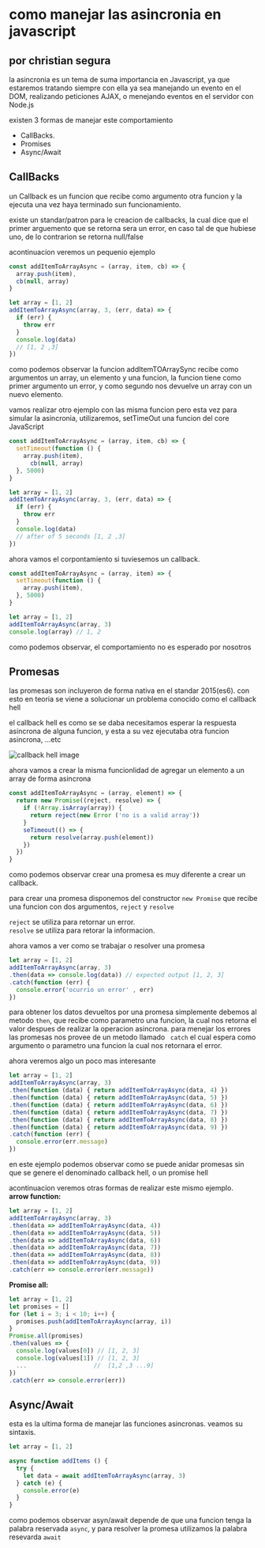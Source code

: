 # como manejar las asincronia en javascript
## por christian segura

la asincronia es un tema de suma importancia en Javascript, ya que estaremos tratando siempre con ella
ya sea manejando un evento en el DOM, realizando peticiones AJAX, o menejando eventos en el servidor con Node.js

existen 3 formas de manejar este comportamiento

- CallBacks.
- Promises
- Async/Await


## CallBacks

un Callback es un funcion que recibe como argumento otra funcion y la ejecuta una vez haya terminado sun funcionamiento.

existe un standar/patron para le creacion de callbacks, la cual dice
que el primer arguemento que se retorna sera un error, en caso tal de
que hubiese uno, de lo contrarion se retorna null/false

acontinuacion veremos un pequenio ejemplo

```js
const addItemToArrayAsync = (array, item, cb) => {
  array.push(item),
  cb(null, array)
}

let array = [1, 2]
addItemToArrayAsync(array, 3, (err, data) => {
  if (err) {
    throw err
  }
  console.log(data)
  // [1, 2 ,3]
})
```

como podemos observar la funcion addItemTOArraySync recibe como argumentos un array, un elemento y una funcion, la funcion tiene como primer argumento un error, y como segundo nos devuelve un array con un nuevo elemento.

vamos realizar otro ejemplo con las misma funcion pero esta vez para simular la asincronia, utilizaremos, setTimeOut una funcion del core JavaScript

```js
const addItemToArrayAsync = (array, item, cb) => {
  setTimeout(function () {
    array.push(item),
      cb(null, array)
  }, 5000)
}

let array = [1, 2]
addItemToArrayAsync(array, 3, (err, data) => {
  if (err) {
    throw err
  }
  console.log(data)
  // after of 5 seconds [1, 2 ,3]
})
```
ahora vamos el corpontamiento si tuviesemos un callback.
```js
const addItemToArrayAsync = (array, item) => {
  setTimeout(function () {
    array.push(item),
  }, 5000)
}

let array = [1, 2]
addItemToArrayAsync(array, 3)
console.log(array) // 1, 2

```
como podemos observar, el comportamiento no es esperado por nosotros


## Promesas

las promesas son incluyeron de forma nativa en el standar 2015(es6).
con esto en teoria se viene a solucionar un problema conocido como el callback hell

el callback hell es como se se daba necesitamos esperar la respuesta asincrona de alguna funcion, y esta a su vez ejecutaba otra funcion asincrona, ...etc

![callback hell image](https://adrianalonso.es/wp-content/uploads/2019/01/streetcallback.png "callback hell image1")

ahora vamos a crear la misma funcionlidad de agregar un elemento a un array de forma asincrona

```js
const addItemToArrayAsync = (array, element) => {
  return new Promise((reject, resolve) => {
    if (!Array.isArray(array)) {
      return reject(new Error ('no is a valid array'))
    }
    seTimeout(() => {
      return resolve(array.push(element))
    })
  })
}
```

como podemos observar crear una promesa es muy diferente a crear un callback.

para crear una promesa disponemos del constructor  ```new Promise```
que recibe una funcion con dos argumentos, ```reject``` y ``` resolve ```

``` reject ``` se utiliza para retornar un error. <br />
``` resolve ``` se utiliza para retorar la informacion.

ahora vamos a ver como se trabajar o resolver una promesa

```js
let array = [1, 2]
addItemToArrayAsync(array, 3)
.then(data => console.log(data)) // expected output [1, 2, 3]
.catch(function (err) {
  console.error('ocurrio un error' , err)
})

```

para obtener los datos devueltos por una promesa simplemente debemos al metodo ``` then ```, que recibe como parametro una funcion, la cual nos retorna el valor despues de realizar la operacion asincrona. para menejar los errores las promesas nos provee de un  metodo llamado ```  catch ``` el cual espera como argumento o parametro una funcion la cual nos retornara el error.


ahora veremos algo un poco mas interesante

```js
let array = [1, 2]
addItemToArrayAsync(array, 3)
.then(function (data) { return addItemToArrayAsync(data, 4) })
.then(function (data) { return addItemToArrayAsync(data, 5) })
.then(function (data) { return addItemToArrayAsync(data, 6) })
.then(function (data) { return addItemToArrayAsync(data, 7) })
.then(function (data) { return addItemToArrayAsync(data, 8) })
.then(function (data) { return addItemToArrayAsync(data, 9) })
.catch(function (err) {
  console.error(err.message)
})
```

en este ejemplo podemos observar como se puede anidar promesas sin que se genere el denominado callback hell, o un promise hell

acontinuacion veremos otras formas de realizar este mismo ejemplo. <br />
<strong>arrow function:</strong>
```js
let array = [1, 2]
addItemToArrayAsync(array, 3)
.then(data => addItemToArrayAsync(data, 4))
.then(data => addItemToArrayAsync(data, 5))
.then(data => addItemToArrayAsync(data, 6))
.then(data => addItemToArrayAsync(data, 7))
.then(data => addItemToArrayAsync(data, 8))
.then(data => addItemToArrayAsync(data, 9))
.catch(err => console.error(err.message))
```
<strong>Promise all:</strong>
```js
let array = [1, 2]
let promises = []
for (let i = 3; i < 10; i++) {
  promises.push(addItemToArrayAsync(array, i))
}
Promise.all(promises)
.then(values => {
  console.log(values[0]) // [1, 2, 3]
  console.log(values[1]) // [1, 2, 3]
  ...                   //  [1,2 ,3 ...9]
})
.catch(err => console.error(err))

```

## Async/Await

esta es la ultima forma de manejar las funciones asincronas.
veamos su sintaxis.
```js
let array = [1, 2]

async function addItems () {
  try {
    let data = await addItemToArrayAsync(array, 3)
  } catch (e) {
    console.error(e)
  }
}
```
como podemos observar asyn/await depende de que una funcion tenga la palabra reservada ``` async ```, y para resolver la promesa utilizamos la palabra resevarda ``` await ```